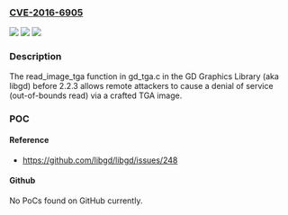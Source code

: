 ### [CVE-2016-6905](https://cve.mitre.org/cgi-bin/cvename.cgi?name=CVE-2016-6905)
![](https://img.shields.io/static/v1?label=Product&message=n%2Fa&color=blue)
![](https://img.shields.io/static/v1?label=Version&message=n%2Fa&color=blue)
![](https://img.shields.io/static/v1?label=Vulnerability&message=n%2Fa&color=brighgreen)

### Description

The read_image_tga function in gd_tga.c in the GD Graphics Library (aka libgd) before 2.2.3 allows remote attackers to cause a denial of service (out-of-bounds read) via a crafted TGA image.

### POC

#### Reference
- https://github.com/libgd/libgd/issues/248

#### Github
No PoCs found on GitHub currently.

